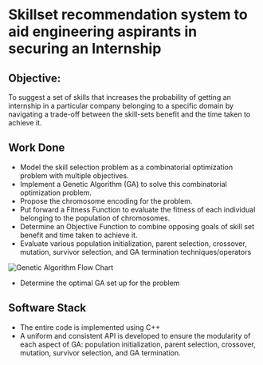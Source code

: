 # Skillset recommendation system to aid engineering aspirants in securing an Internship

## Objective:
To suggest a set of skills that increases the probability of getting an internship in a particular company belonging to a specific domain by navigating a trade-off between the skill-sets benefit and the time taken to achieve it.

## Work Done
- Model the skill selection problem as a combinatorial optimization problem with multiple objectives.
- Implement a Genetic Algorithm (GA) to solve this combinatorial optimization problem.
- Propose the chromosome encoding for the problem.
- Put forward a Fitness Function to evaluate the fitness of each individual belonging to the population of chromosomes.
- Determine an Objective Function to combine opposing goals of skill set benefit and time taken to achieve it.
- Evaluate various population initialization, parent selection, crossover, mutation, survivor selection, and GA termination techniques/operators

![Genetic Algorithm Flow Chart](/images/ga-flowchart.png)

- Determine the optimal GA set up for the problem 

## Software Stack
- The entire code is implemented using C++
- A uniform and consistent API is developed to ensure the modularity of each aspect of GA: population initialization, parent selection, crossover, mutation, survivor selection, and GA termination. 
